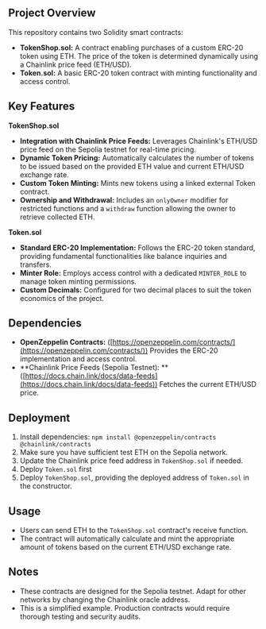 ## Project Overview

This repository contains two Solidity smart contracts:

* **TokenShop.sol:** A contract enabling purchases of a custom ERC-20 token using ETH. The price of the token is
  determined dynamically using a Chainlink price feed (ETH/USD).
* **Token.sol:**  A basic ERC-20 token contract with minting functionality and access control.

## Key Features

**TokenShop.sol**

* **Integration with Chainlink Price Feeds:** Leverages Chainlink's ETH/USD price feed on the Sepolia testnet for
  real-time pricing.
* **Dynamic Token Pricing:** Automatically calculates the number of tokens to be issued based on the provided ETH value
  and current ETH/USD exchange rate.
* **Custom Token Minting:**  Mints new tokens using a linked external Token contract.
* **Ownership and Withdrawal:** Includes an `onlyOwner` modifier for restricted functions and a `withdraw` function
  allowing the owner to retrieve collected ETH.

**Token.sol**

* **Standard ERC-20 Implementation:** Follows the ERC-20 token standard, providing fundamental functionalities like
  balance inquiries and transfers.
* **Minter Role:** Employs access control with a dedicated `MINTER_ROLE` to manage token minting permissions.
* **Custom Decimals:** Configured for two decimal places to suit the token economics of the project.

## Dependencies

* **OpenZeppelin Contracts:**  ([https://openzeppelin.com/contracts/](https://openzeppelin.com/contracts/)) Provides the
  ERC-20 implementation and access control.
* **Chainlink Price Feeds (Sepolia Testnet):
  ** ([https://docs.chain.link/docs/data-feeds](https://docs.chain.link/docs/data-feeds)) Fetches the current ETH/USD
  price.

## Deployment

1. Install dependencies: `npm install @openzeppelin/contracts @chainlink/contracts`
2. Make sure you have sufficient test ETH on the Sepolia network.
3. Update the Chainlink price feed address in `TokenShop.sol` if needed.
4. Deploy `Token.sol` first
5. Deploy `TokenShop.sol`, providing the deployed address of `Token.sol` in the constructor.

## Usage

* Users can send ETH to the `TokenShop.sol` contract's receive function.
* The contract will automatically calculate and mint the appropriate amount of tokens based on the current ETH/USD
  exchange rate.

## Notes

* These contracts are designed for the Sepolia testnet. Adapt for other networks by changing the Chainlink oracle
  address.
* This is a simplified example. Production contracts would require thorough testing and security audits.
